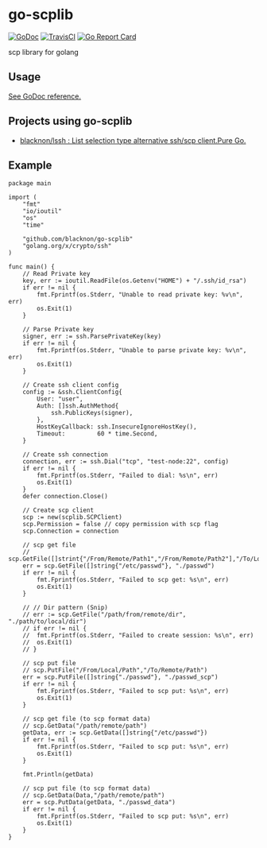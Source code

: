 go-scplib
====

[![GoDoc](https://godoc.org/github.com/blacknon/go-scplib?status.svg)](https://godoc.org/github.com/blacknon/go-scplib)
[![TravisCI](https://travis-ci.org/blacknon/go-scplib.svg?branch=master)](https://travis-ci.org/blacknon/go-scplib)
[![Go Report Card](https://goreportcard.com/badge/github.com/blacknon/go-scplib)](https://goreportcard.com/report/github.com/blacknon/go-scplib)

scp library for golang

## Usage

[See GoDoc reference.](https://godoc.org/github.com/blacknon/go-scplib)

## Projects using go-scplib

* [blacknon/lssh : List selection type alternative ssh/scp client.Pure Go.](https://github.com/blacknon/lssh)

## Example

    package main

    import (
        "fmt"
        "io/ioutil"
        "os"
        "time"

        "github.com/blacknon/go-scplib"
        "golang.org/x/crypto/ssh"
    )

    func main() {
        // Read Private key
        key, err := ioutil.ReadFile(os.Getenv("HOME") + "/.ssh/id_rsa")
        if err != nil {
            fmt.Fprintf(os.Stderr, "Unable to read private key: %v\n", err)
            os.Exit(1)
        }

        // Parse Private key
        signer, err := ssh.ParsePrivateKey(key)
        if err != nil {
            fmt.Fprintf(os.Stderr, "Unable to parse private key: %v\n", err)
            os.Exit(1)
        }

        // Create ssh client config
        config := &ssh.ClientConfig{
            User: "user",
            Auth: []ssh.AuthMethod{
                ssh.PublicKeys(signer),
            },
            HostKeyCallback: ssh.InsecureIgnoreHostKey(),
            Timeout:         60 * time.Second,
        }

        // Create ssh connection
        connection, err := ssh.Dial("tcp", "test-node:22", config)
        if err != nil {
            fmt.Fprintf(os.Stderr, "Failed to dial: %s\n", err)
            os.Exit(1)
        }
        defer connection.Close()

        // Create scp client
        scp := new(scplib.SCPClient)
        scp.Permission = false // copy permission with scp flag
        scp.Connection = connection

        // scp get file
        // scp.GetFile([]strint{"/From/Remote/Path1","/From/Remote/Path2"],"/To/Local/Path")
        err = scp.GetFile([]string{"/etc/passwd"}, "./passwd")
        if err != nil {
            fmt.Fprintf(os.Stderr, "Failed to scp get: %s\n", err)
            os.Exit(1)
        }

        // // Dir pattern (Snip)
        // err := scp.GetFile("/path/from/remote/dir", "./path/to/local/dir")
        // if err != nil {
        //  fmt.Fprintf(os.Stderr, "Failed to create session: %s\n", err)
        //  os.Exit(1)
        // }

        // scp put file
        // scp.PutFile("/From/Local/Path","/To/Remote/Path")
        err = scp.PutFile([]string{"./passwd"}, "./passwd_scp")
        if err != nil {
            fmt.Fprintf(os.Stderr, "Failed to scp put: %s\n", err)
            os.Exit(1)
        }

        // scp get file (to scp format data)
        // scp.GetData("/path/remote/path")
        getData, err := scp.GetData([]string{"/etc/passwd"})
        if err != nil {
            fmt.Fprintf(os.Stderr, "Failed to scp put: %s\n", err)
            os.Exit(1)
        }

        fmt.Println(getData)

        // scp put file (to scp format data)
        // scp.GetData(Data,"/path/remote/path")
        err = scp.PutData(getData, "./passwd_data")
        if err != nil {
            fmt.Fprintf(os.Stderr, "Failed to scp put: %s\n", err)
            os.Exit(1)
        }
    }
